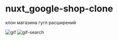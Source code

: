 # nuxt_google-shop-clone  
клон магазина гугл расширений  

![gif](gif.gif)
![gif-search](gifsearch.gif)
